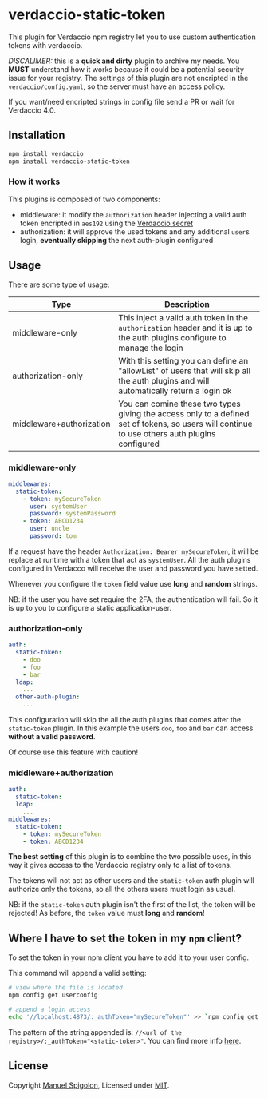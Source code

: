 # verdaccio-static-token

This plugin for Verdaccio npm registry let you to use custom authentication tokens with verdaccio.

_DISCALIMER:_ this is a **quick and dirty** plugin to archive my needs. You **MUST** understand how it
works because it could be a potential security issue for your registry.
The settings of this plugin are not encripted in the `verdaccio/config.yaml`, so the server must have an
access policy.

If you want/need encripted strings in config file send a PR or wait for Verdaccio 4.0.

## Installation

```sh
npm install verdaccio
npm install verdaccio-static-token
```


### How it works

This plugins is composed of two components:

+ middleware: it modify the `authorization` header injecting a valid auth token encripted in `aes192` using the [Verdaccio secret](https://github.com/verdaccio/website/blob/master/docs/dev-plugins.md#api-2)
+ authorization: it will approve the used tokens and any additional `user`s login, **eventually skipping** the next auth-plugin configured


## Usage

There are some type of usage:

| Type | Description |
|------|-------------|
| middleware-only          | This inject a valid auth token in the `authorization` header and it is up to the auth plugins configure to manage the login
| authorization-only       | With this setting you can define an "allowList" of users that will skip all the auth plugins and will automatically return a login ok
| middleware+authorization | You can comine these two types giving the access only to a defined set of tokens, so users will continue to use others auth plugins configured


### middleware-only

```yaml
middlewares:
  static-token:
    - token: mySecureToken
      user: systemUser
      password: systemPassword
    - token: ABCD1234
      user: uncle
      password: tom
```

If a request have the header `Authorization: Bearer mySecureToken`, it will be replace at runtime with a token
that act as `systemUser`.
All the auth plugins configured in Verdacco will receive the user and password you have setted.

Whenever you configure the `token` field value use **long** and **random** strings.

NB: if the user you have set require the 2FA, the authentication will fail. So it is up to you to configure a
static application-user.


### authorization-only

```yaml
auth:
  static-token:
    - doo
    - foo
    - bar
  ldap:
    ...
  other-auth-plugin:
    ...
```

This configuration will skip the all the auth plugins that comes after the `static-token` plugin. In this
example the users `doo`, `foo` and `bar` can access **without a valid password**.

Of course use this feature with caution!


### middleware+authorization

```yaml
auth:
  static-token:
  ldap:
    ...
middlewares:
  static-token:
    - token: mySecureToken
    - token: ABCD1234
```

**The best setting** of this plugin is to combine the two possible uses, in this way it gives access to the
Verdaccio registry only to a list of tokens.

The tokens will not act as other users and the `static-token` auth plugin will authorize only the tokens,
so all the others users must login as usual.

NB: if the `static-token` auth plugin isn't the first of the list, the token will be rejected!
As before, the `token` value must **long** and **random**!


## Where I have to set the token in my `npm` client?

To set the token in your npm client you have to add it to your user config.

This command will append a valid setting:

```sh
# view where the file is located
npm config get userconfig

# append a login access
echo '//localhost:4873/:_authToken="mySecureToken"' >> `npm config get userconfig`
```

The pattern of the string appended is: `//<url of the registry>/:_authToken="<static-token>"`.
You can find more info [here](https://blog.npmjs.org/post/118393368555/deploying-with-npm-private-modules).


## License

Copyright [Manuel Spigolon](https://github.com/Eomm), Licensed under [MIT](./LICENSE).
